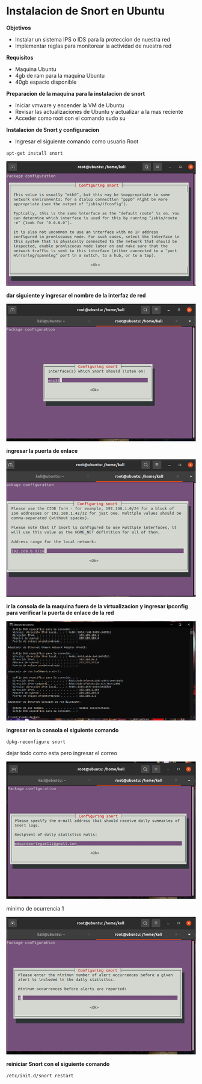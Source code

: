 Instalacion de Snort en Ubuntu
=================================

**Objetivos**
* Instalar un sistema IPS o IDS para la proteccion de nuestra red
* Implementar reglas para monitorear la actividad de nuestra red

**Requisitos**
* Maquina Ubuntu
* 4gb de ram para la maquina Ubuntu
* 40gb espacio disponible

**Preparacion de la maquina para la instalacion de snort**
* Iniciar vmware y encender la VM de Ubuntu
* Revisar las actualizaciones de Ubuntu y actualizar a la mas reciente
* Acceder como root con el comando sudo su

**Instalacion de Snort y configuracion** 
* Ingresar el siguiente comando como usuario Root
```
apt-get install snort
```
![alt text](https://github.com/jhonybustamante/Implementacion-Snort-Ubuntu/blob/d7e62ffdead4d774f1a70ad7fe463cc53f2d4ae2/proyecto1/instalacion%20de%20snort%20en%20ubuntu/1.PNG)

**dar siguiente y ingresar el nombre de la interfaz de red**

![alt text](https://github.com/jhonybustamante/Implementacion-Snort-Ubuntu/blob/fe236c1aa290b8c68b6b88eeab388c80139c4fe1/proyecto1/instalacion%20de%20snort%20en%20ubuntu/7.PNG)

**ingresar la puerta de enlace**

![alt text](https://github.com/jhonybustamante/Implementacion-Snort-Ubuntu/blob/fe236c1aa290b8c68b6b88eeab388c80139c4fe1/proyecto1/instalacion%20de%20snort%20en%20ubuntu/3.PNG)

**ir la consola de la maquina fuera de la virtualizacion y ingresar ipconfig para verificar la puerta de enlace de la red**

![alt text](https://github.com/jhonybustamante/Implementacion-Snort-Ubuntu/blob/fe236c1aa290b8c68b6b88eeab388c80139c4fe1/proyecto1/instalacion%20de%20snort%20en%20ubuntu/5.PNG)

**ingresar en la consola el siguiente comando**
```
dpkg-reconfigure snort
```
dejar todo como esta pero ingresar el correo

![alt text](https://github.com/jhonybustamante/Implementacion-Snort-Ubuntu/blob/5e9b0bbe948f867b342c265c300c6e5314f9b0d3/proyecto1/instalacion%20de%20snort%20en%20ubuntu/9.PNG)

minimo de ocurrencia 1

![alt text](https://github.com/jhonybustamante/Implementacion-Snort-Ubuntu/blob/5e9b0bbe948f867b342c265c300c6e5314f9b0d3/proyecto1/instalacion%20de%20snort%20en%20ubuntu/10.PNG)

**reiniciar Snort con el siguiente comando**
```
/etc/init.d/snort restart
```
